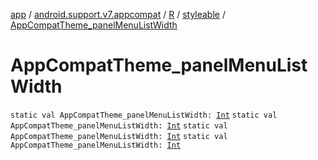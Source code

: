 [app](../../../index.md) / [android.support.v7.appcompat](../../index.md) / [R](../index.md) / [styleable](index.md) / [AppCompatTheme_panelMenuListWidth](.)

# AppCompatTheme_panelMenuListWidth

`static val AppCompatTheme_panelMenuListWidth: `[`Int`](https://kotlinlang.org/api/latest/jvm/stdlib/kotlin/-int/index.html)
`static val AppCompatTheme_panelMenuListWidth: `[`Int`](https://kotlinlang.org/api/latest/jvm/stdlib/kotlin/-int/index.html)
`static val AppCompatTheme_panelMenuListWidth: `[`Int`](https://kotlinlang.org/api/latest/jvm/stdlib/kotlin/-int/index.html)
`static val AppCompatTheme_panelMenuListWidth: `[`Int`](https://kotlinlang.org/api/latest/jvm/stdlib/kotlin/-int/index.html)